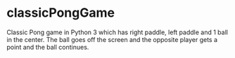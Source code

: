 # classicPongGame
Classic Pong game in Python 3 which has right paddle, left paddle and 1 ball in the center. The ball goes off the screen and the opposite player gets a point and the ball continues.
